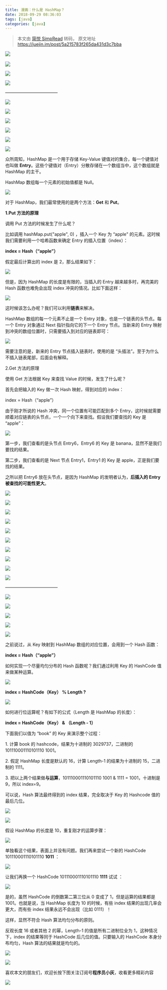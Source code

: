 ```yaml
---
title: 漫画：什么是 HashMap？
date: 2018-09-29 08:36:03
tags: [java]
categories: [java]
---
```


> 本文由 [简悦 SimpRead](http://ksria.com/simpread/) 转码， 原文地址 https://juejin.im/post/5a215783f265da431d3c7bba

​![](https://user-gold-cdn.xitu.io/2017/12/1/160123dc543e5604?imageView2/0/w/1280/h/960/format/webp/ignore-error/1)

![](https://user-gold-cdn.xitu.io/2017/12/1/160123dc52f29142?imageView2/0/w/1280/h/960/format/webp/ignore-error/1)

![](https://user-gold-cdn.xitu.io/2017/12/1/160123dc53163f19?imageView2/0/w/1280/h/960/format/webp/ignore-error/1)

![](https://user-gold-cdn.xitu.io/2017/12/1/160123dc54953d78?imageView2/0/w/1280/h/960/format/webp/ignore-error/1)

————————————

![](https://user-gold-cdn.xitu.io/2017/12/1/160123dc5325169a?imageView2/0/w/1280/h/960/format/webp/ignore-error/1)

![](https://user-gold-cdn.xitu.io/2017/12/1/160123dc538f1b37?imageView2/0/w/1280/h/960/format/webp/ignore-error/1)

![](https://user-gold-cdn.xitu.io/2017/12/1/160123dc7b01a1e5?imageView2/0/w/1280/h/960/format/webp/ignore-error/1)

![](https://user-gold-cdn.xitu.io/2017/12/1/160123dc79349407?imageView2/0/w/1280/h/960/format/webp/ignore-error/1)

![](https://user-gold-cdn.xitu.io/2017/12/1/160123dc7c189315?imageView2/0/w/1280/h/960/format/webp/ignore-error/1)

![](https://user-gold-cdn.xitu.io/2017/12/1/160123dc7b1b0aa1?imageView2/0/w/1280/h/960/format/webp/ignore-error/1)

众所周知，HashMap 是一个用于存储 Key-Value 键值对的集合，每一个键值对也叫做 **Entry**。这些个键值对（Entry）分散存储在一个数组当中，这个数组就是 HashMap 的主干。

HashMap 数组每一个元素的初始值都是 Null。

![](https://user-gold-cdn.xitu.io/2017/12/1/160123dc8eb1be60?imageView2/0/w/1280/h/960/format/webp/ignore-error/1)

对于 HashMap，我们最常使用的是两个方法：**Get** 和 **Put**。

**1.Put 方法的原理**

调用 Put 方法的时候发生了什么呢？

比如调用 hashMap.put("apple", 0) ，插入一个 Key 为 “apple" 的元素。这时候我们需要利用一个哈希函数来确定 Entry 的插入位置（index）：

**index = Hash（“apple”）**

假定最后计算出的 index 是 2，那么结果如下：

![](https://user-gold-cdn.xitu.io/2017/12/1/160123dcaff8b9c1?imageView2/0/w/1280/h/960/format/webp/ignore-error/1)

但是，因为 HashMap 的长度是有限的，当插入的 Entry 越来越多时，再完美的 Hash 函数也难免会出现 index 冲突的情况。比如下面这样：

![](https://user-gold-cdn.xitu.io/2017/12/1/160123dc96908c9b?imageView2/0/w/1280/h/960/format/webp/ignore-error/1)

这时候该怎么办呢？我们可以利用**链表**来解决。

HashMap 数组的每一个元素不止是一个 Entry 对象，也是一个链表的头节点。每一个 Entry 对象通过 Next 指针指向它的下一个 Entry 节点。当新来的 Entry 映射到冲突的数组位置时，只需要插入到对应的链表即可：

![](https://user-gold-cdn.xitu.io/2017/12/1/160123dd5e241325?imageView2/0/w/1280/h/960/format/webp/ignore-error/1)

需要注意的是，新来的 Entry 节点插入链表时，使用的是 “头插法”。至于为什么不插入链表尾部，后面会有解释。

2.Get 方法的原理

使用 Get 方法根据 Key 来查找 Value 的时候，发生了什么呢？

首先会把输入的 Key 做一次 Hash 映射，得到对应的 index：

index = Hash（“apple”）

由于刚才所说的 Hash 冲突，同一个位置有可能匹配到多个 Entry，这时候就需要顺着对应链表的头节点，一个一个向下来查找。假设我们要查找的 Key 是 “apple”：

![](https://user-gold-cdn.xitu.io/2017/12/1/160123dcb60e4e33?imageView2/0/w/1280/h/960/format/webp/ignore-error/1)

第一步，我们查看的是头节点 Entry6，Entry6 的 Key 是 banana，显然不是我们要找的结果。

第二步，我们查看的是 Next 节点 Entry1，Entry1 的 Key 是 apple，正是我们要找的结果。

之所以把 Entry6 放在头节点，是因为 HashMap 的发明者认为，**后插入的 Entry 被查找的可能性更大**。

![](https://user-gold-cdn.xitu.io/2017/12/1/160123dcb4cc5a68?imageView2/0/w/1280/h/960/format/webp/ignore-error/1)

![](https://user-gold-cdn.xitu.io/2017/12/1/160123dca7f241b3?imageView2/0/w/1280/h/960/format/webp/ignore-error/1)

![](https://user-gold-cdn.xitu.io/2017/12/1/160123dcbe24c396?imageView2/0/w/1280/h/960/format/webp/ignore-error/1)

![](https://user-gold-cdn.xitu.io/2017/12/1/160123dcd7f261fb?imageView2/0/w/1280/h/960/format/webp/ignore-error/1)

![](https://user-gold-cdn.xitu.io/2017/12/1/160123dce476625f?imageView2/0/w/1280/h/960/format/webp/ignore-error/1)

![](https://user-gold-cdn.xitu.io/2017/12/1/160123dcd7f261fb?imageView2/0/w/1280/h/960/format/webp/ignore-error/1)

![](https://user-gold-cdn.xitu.io/2017/12/1/160123dcedf11a77?imageView2/0/w/1280/h/960/format/webp/ignore-error/1)

![](https://user-gold-cdn.xitu.io/2017/12/1/160123dcd7f261fb?imageView2/0/w/1280/h/960/format/webp/ignore-error/1)

![](https://user-gold-cdn.xitu.io/2017/12/1/160123dceea2ac49?imageView2/0/w/1280/h/960/format/webp/ignore-error/1)

![](https://user-gold-cdn.xitu.io/2017/12/1/160123dcfc77338c?imageView2/0/w/1280/h/960/format/webp/ignore-error/1)

————————————

![](https://user-gold-cdn.xitu.io/2017/12/1/160123dd0ab57139?imageView2/0/w/1280/h/960/format/webp/ignore-error/1)

![](https://user-gold-cdn.xitu.io/2017/12/1/160123dd187b1d19?imageView2/0/w/1280/h/960/format/webp/ignore-error/1)

![](https://user-gold-cdn.xitu.io/2017/12/1/160123dd21196889?imageView2/0/w/1280/h/960/format/webp/ignore-error/1)

![](https://user-gold-cdn.xitu.io/2017/12/1/160123dd2e4373a3?imageView2/0/w/1280/h/960/format/webp/ignore-error/1)

![](https://user-gold-cdn.xitu.io/2017/12/1/160123dd3f6fd588?imageView2/0/w/1280/h/960/format/webp/ignore-error/1)

之前说过，从 Key 映射到 HashMap 数组的对应位置，会用到一个 Hash 函数：

**index = Hash（“apple”）**

如何实现一个尽量均匀分布的 Hash 函数呢？我们通过利用 Key 的 HashCode 值来做某种运算。

![](https://user-gold-cdn.xitu.io/2017/12/1/160123dd46b7e5a1?imageView2/0/w/1280/h/960/format/webp/ignore-error/1)

**index = HashCode（**Key**） % Length ?**

![](https://user-gold-cdn.xitu.io/2017/12/1/160123dd56a0b9ef?imageView2/0/w/1280/h/960/format/webp/ignore-error/1)

如何进行位运算呢？有如下的公式（Length 是 HashMap 的长度）：

**index = HashCode（**Key**） & （**Length** - 1）**

下面我们以值为 “book” 的 Key 来演示整个过程：

1\. 计算 book 的 hashcode，结果为十进制的 3029737，二进制的 101110001110101110 1001。

2\. 假定 HashMap 长度是默认的 16，计算 Length-1 的结果为十进制的 15，二进制的 1111。

3\. 把以上两个结果做**与运算**，101110001110101110 1001 & 1111 = 1001，十进制是 9，所以 index=9。

可以说，Hash 算法最终得到的 index 结果，完全取决于 Key 的 Hashcode 值的最后几位。

![](https://user-gold-cdn.xitu.io/2017/12/1/160123dd518aa9c7?imageView2/0/w/1280/h/960/format/webp/ignore-error/1)

![](https://user-gold-cdn.xitu.io/2017/12/1/160123dd52a73a2e?imageView2/0/w/1280/h/960/format/webp/ignore-error/1)

假设 HashMap 的长度是 10，重复刚才的运算步骤：

![](https://user-gold-cdn.xitu.io/2017/12/1/160123dd66736dac?imageView2/0/w/1280/h/960/format/webp/ignore-error/1)

单独看这个结果，表面上并没有问题。我们再来尝试一个新的 HashCode 101110001110101110 **1011** ：

![](https://user-gold-cdn.xitu.io/2017/12/1/160123dd877e95af?imageView2/0/w/1280/h/960/format/webp/ignore-error/1)

让我们再换一个 HashCode 101110001110101110 **1111** 试试 ：

![](https://user-gold-cdn.xitu.io/2017/12/1/160123dd753e752b?imageView2/0/w/1280/h/960/format/webp/ignore-error/1)

是的，虽然 HashCode 的倒数第二第三位从 0 变成了 1，但是运算的结果都是 1001。也就是说，当 HashMap 长度为 10 的时候，有些 index 结果的出现几率会更大，而有些 index 结果永远不会出现（比如 0111）！

这样，显然不符合 Hash 算法均匀分布的原则。

反观长度 16 或者其他 2 的幂，Length-1 的值是所有二进制位全为 1，这种情况下，index 的结果等同于 HashCode 后几位的值。只要输入的 HashCode 本身分布均匀，Hash 算法的结果就是均匀的。

![](https://user-gold-cdn.xitu.io/2017/12/1/160123dd8627cdbc?imageView2/0/w/1280/h/960/format/webp/ignore-error/1)

![](https://user-gold-cdn.xitu.io/2017/12/1/160123dd88f4abf7?imageView2/0/w/1280/h/960/format/webp/ignore-error/1)

喜欢本文的朋友们，欢迎长按下图关注订阅号**程序员小灰**，收看更多精彩内容

![](https://user-gold-cdn.xitu.io/2017/12/1/160123dd91630187?imageView2/0/w/1280/h/960/format/webp/ignore-error/1)
